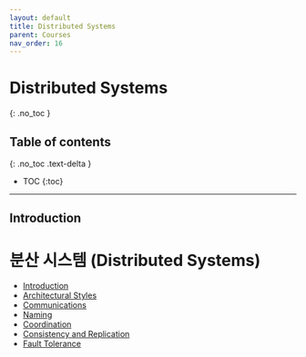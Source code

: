 ```yaml
---
layout: default
title: Distributed Systems
parent: Courses
nav_order: 16
---
```


# Distributed Systems

{: .no_toc }

## Table of contents

{: .no_toc .text-delta }

- TOC
  {:toc}

---

## Introduction

# 분산 시스템 (Distributed Systems)

- [Introduction](docs/courses/distributed_system/introduction.md)
- [Architectural Styles](docs/courses/distributed_system/architecture.md)
- [Communications](docs/courses/distributed_system/communication.md)
- [Naming](docs/courses/distributed_system/naming.md)
- [Coordination](docs/courses/distributed_system/coordination.md)
- [Consistency and Replication](docs/courses/distributed_system/consistency.md)
- [Fault Tolerance](docs/courses/distributed_system/fault_tolerance.md)
